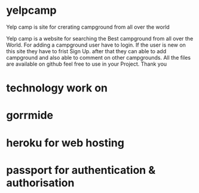 # yelpcamp
Yelp camp is site for crerating campground from all over the world

Yelp camp is a website for searching the Best campground from all over the World.
For adding a campground user have to login. If the user is new on this site they have to frist Sign Up.
after that they can able to add campground and also able to comment on other campgrounds.
All the files are available on github feel free to use in your Project.
Thank you
# technology work on
# gorrmide
# heroku for web hosting
# passport for authentication & authorisation

